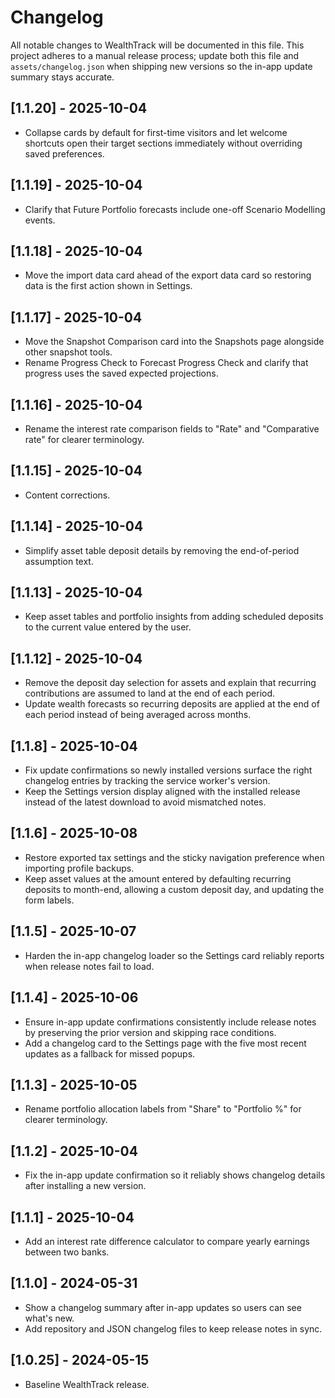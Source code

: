 # Changelog

All notable changes to WealthTrack will be documented in this file. This project adheres to a manual release process; update both this file and `assets/changelog.json` when shipping new versions so the in-app update summary stays accurate.

## [1.1.20] - 2025-10-04
- Collapse cards by default for first-time visitors and let welcome shortcuts open their target sections immediately without overriding saved preferences.

## [1.1.19] - 2025-10-04
- Clarify that Future Portfolio forecasts include one-off Scenario Modelling events.

## [1.1.18] - 2025-10-04
- Move the import data card ahead of the export data card so restoring data is the first action shown in Settings.

## [1.1.17] - 2025-10-04
- Move the Snapshot Comparison card into the Snapshots page alongside other snapshot tools.
- Rename Progress Check to Forecast Progress Check and clarify that progress uses the saved expected projections.

## [1.1.16] - 2025-10-04
- Rename the interest rate comparison fields to "Rate" and "Comparative rate" for clearer terminology.

## [1.1.15] - 2025-10-04
- Content corrections.

## [1.1.14] - 2025-10-04
- Simplify asset table deposit details by removing the end-of-period assumption text.

## [1.1.13] - 2025-10-04
- Keep asset tables and portfolio insights from adding scheduled deposits to the current value entered by the user.

## [1.1.12] - 2025-10-04
- Remove the deposit day selection for assets and explain that recurring contributions are assumed to land at the end of each period.
- Update wealth forecasts so recurring deposits are applied at the end of each period instead of being averaged across months.

## [1.1.8] - 2025-10-04
- Fix update confirmations so newly installed versions surface the right changelog entries by tracking the service worker's version.
- Keep the Settings version display aligned with the installed release instead of the latest download to avoid mismatched notes.

## [1.1.6] - 2025-10-08
- Restore exported tax settings and the sticky navigation preference when importing profile backups.
- Keep asset values at the amount entered by defaulting recurring deposits to month-end, allowing a custom deposit day, and updating the form labels.

## [1.1.5] - 2025-10-07
- Harden the in-app changelog loader so the Settings card reliably reports when release notes fail to load.

## [1.1.4] - 2025-10-06
- Ensure in-app update confirmations consistently include release notes by preserving the prior version and skipping race conditions.
- Add a changelog card to the Settings page with the five most recent updates as a fallback for missed popups.

## [1.1.3] - 2025-10-05
- Rename portfolio allocation labels from "Share" to "Portfolio %" for clearer terminology.

## [1.1.2] - 2025-10-04
- Fix the in-app update confirmation so it reliably shows changelog details after installing a new version.

## [1.1.1] - 2025-10-04
- Add an interest rate difference calculator to compare yearly earnings between two banks.

## [1.1.0] - 2024-05-31
- Show a changelog summary after in-app updates so users can see what's new.
- Add repository and JSON changelog files to keep release notes in sync.

## [1.0.25] - 2024-05-15
- Baseline WealthTrack release.
